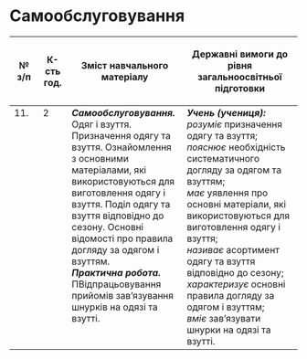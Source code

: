 # Самообслуговування

<table>
<thead>
  <tr>
    <th width="10%" align="center"><p>№ з/п</p></td>
    <th width="10%" align="center"><p>К-сть год.</p></td>
    <th width="40%" align="center"><p>Зміст навчального матеріалу</p></td>
    <th width="60%" align="center"><p>Державні вимоги до рівня загальноосвітньої підготовки</p></td>
  </tr>
</thead>
<tbody>
  <tr>
    <td width="10%" style="vertical-align:top !important;">
11.</td>
    <td width="10%" style="vertical-align:top !important;">
2</td>
    <td width="40%" style="vertical-align:top !important;">
<b><i>Самообслуговування.</i></b> Одяг і взуття. Призначення одягу та взуття. Ознайомлення з основними матеріалами, які використовуються для виготовлення одягу і взуття. Поділ одягу та взуття відповідно до сезону. Основні відомості про правила догляду за одягом і взуттям.<br>
<b><i>Практична робота.</i></b> ПВідпрацьовування прийомів зав’язування шнурків на одязі та взутті.</td>
    <td width="60%" style="vertical-align:top !important;">
<i><b>Учень (учениця):</b></i><br>
<i>розуміє</i> призначення одягу та взуття;<br>
<i>пояснює</i> необхідність систематичного догляду за одягом та взуттям;<br>
<i>має</i> уявлення про основні матеріали, які використовуються для виготовлення одягу і взуття;<br>
<i>називає</i> асортимент одягу та взуття відповідно до сезону;<br>
<i>характеризує</i> основні правила догляду за одягом і взуттям;<br>
<i>вміє</i> зав’язувати шнурки на одязі та взутті.<br>
</td>
  </tr>
</tbody>
</table>